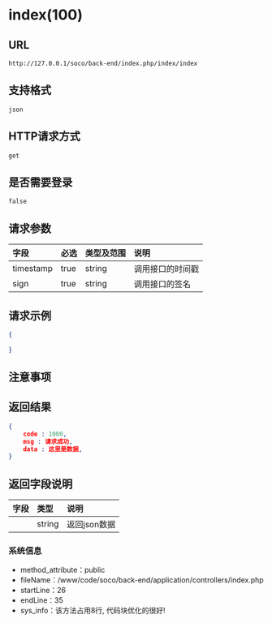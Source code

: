 # index(100)

##  URL
    http://127.0.0.1/soco/back-end/index.php/index/index

##  支持格式
    json

##  HTTP请求方式
    get

##  是否需要登录
    false

##  请求参数
| 字段                     |   必选            |   类型及范围    | 说明                               |
|:-------------------------|:----------------- |:----------------|:-----------------------------------|
|timestamp|true|string|调用接口的时间戳|
|sign|true|string|调用接口的签名|


##  请求示例
```json
{
    
}
```

##  注意事项
    

##  返回结果
```json
{
    code : 1000,
	msg : 请求成功,
	data : 这里是数据,
}
```

##  返回字段说明
| 字段                     |   类型           | 说明                               |
|:-------------------------|:-----------------|:-----------------------------------|
||string|返回json数据|


### 系统信息
- method_attribute：public
- fileName：/www/code/soco/back-end/application/controllers/index.php
- startLine：26
- endLine：35
- sys_info：该方法占用8行, 代码块优化的很好!
